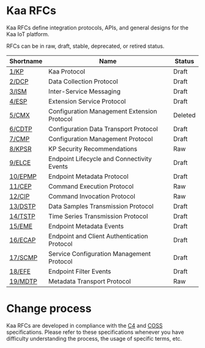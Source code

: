 # Kaa RFCs

Kaa RFCs define integration protocols, APIs, and general designs for the Kaa IoT platform.

RFCs can be in raw, draft, stable, deprecated, or retired status.

| Shortname                 | Name                                        | Status  |
| ------------------------- | ------------------------------------------- | ------- |
| [1/KP](0001/README.md)    | Kaa Protocol                                | Draft   |
| [2/DCP](0002/README.md)   | Data Collection Protocol                    | Draft   |
| [3/ISM](0003/README.md)   | Inter-Service Messaging                     | Draft   |
| [4/ESP](0004/README.md)   | Extension Service Protocol                  | Draft   |
| [5/CMX](0005/README.md)   | Configuration Management Extension Protocol | Deleted |
| [6/CDTP](0006/README.md)  | Configuration Data Transport Protocol       | Draft   |
| [7/CMP](0007/README.md)   | Configuration Management Protocol           | Draft   |
| [8/KPSR](0008/README.md)  | KP Security Recommendations                 | Raw     |
| [9/ELCE](0009/README.md)  | Endpoint Lifecycle and Connectivity Events  | Draft   |
| [10/EPMP](0010/README.md) | Endpoint Metadata Protocol                  | Draft   |
| [11/CEP](0011/README.md)  | Command Execution Protocol                  | Raw     |
| [12/CIP](0012/README.md)  | Command Invocation Protocol                 | Raw     |
| [13/DSTP](0013/README.md) | Data Samples Transmission Protocol          | Draft   |
| [14/TSTP](0014/README.md) | Time Series Transmission Protocol           | Draft   |
| [15/EME](0015/README.md)  | Endpoint Metadata Events                    | Draft   |
| [16/ECAP](0016/README.md) | Endpoint and Client Authentication Protocol | Draft   |
| [17/SCMP](0017/README.md) | Service Configuration Management Protocol   | Draft   |
| [18/EFE](0018/README.md)  | Endpoint Filter Events                      | Draft   |
| [19/MDTP](0019/README.md)  | Metadata Transport Protocol | Raw   |

# Change process

Kaa RFCs are developed in compliance with the [C4](https://rfc.zeromq.org/spec:42/C4/) and [COSS](https://rfc.unprotocols.org/spec:2/COSS/) specifications.
Please refer to these specifications whenever you have difficulty understanding the process, the usage of specific terms, etc.
